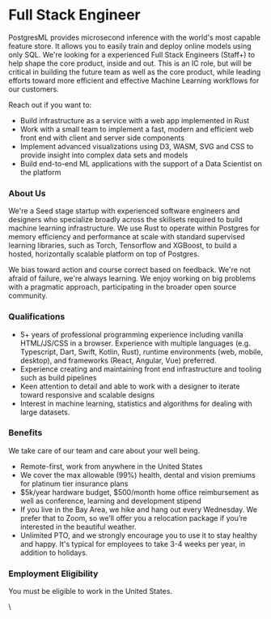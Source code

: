 # Full Stack Engineer

PostgresML provides microsecond inference with the world's most capable feature store. It allows you to easily train and deploy online models using only SQL. We're looking for a experienced Full Stack Engineers (Staff+) to help shape the core product, inside and out. This is an IC role, but will be critical in building the future team as well as the core product, while leading efforts toward more efficient and effective Machine Learning workflows for our customers.

Reach out if you want to:

* Build infrastructure as a service with a web app implemented in Rust
* Work with a small team to implement a fast, modern and efficient web front end with client and server side components
* Implement advanced visualizations using D3, WASM, SVG and CSS to provide insight into complex data sets and models
* Build end-to-end ML applications with the support of a Data Scientist on the platform

### About Us

We're a Seed stage startup with experienced software engineers and designers who specialize broadly across the skillsets required to build machine learning infrastructure. We use Rust to operate within Postgres for memory efficiency and performance at scale with standard supervised learning libraries, such as Torch, Tensorflow and XGBoost, to build a hosted, horizontally scalable platform on top of Postgres.

We bias toward action and course correct based on feedback. We're not afraid of failure, we're always learning. We enjoy working on big problems with a pragmatic approach, participating in the broader open source community.

### Qualifications

* 5+ years of professional programming experience including vanilla HTML/JS/CSS in a browser. Experience with multiple languages (e.g. Typescript, Dart, Swift, Kotlin, Rust), runtime environments (web, mobile, desktop), and frameworks (React, Angular, Vue) preferred.
* Experience creating and maintaining front end infrastructure and tooling such as build pipelines
* Keen attention to detail and able to work with a designer to iterate toward responsive and scalable designs
* Interest in machine learning, statistics and algorithms for dealing with large datasets.

### Benefits

We take care of our team and care about your well being.

* Remote-first, work from anywhere in the United States
* We cover the max allowable (99%) health, dental and vision premiums for platinum tier insurance plans
* $5k/year hardware budget, $500/month home office reimbursement as well as conference, learning and development stipend
* If you live in the Bay Area, we hike and hang out every Wednesday. We prefer that to Zoom, so we’ll offer you a relocation package if you’re interested in the beautiful weather.
* Unlimited PTO, and we strongly encourage you to use it to stay healthy and happy. It's typical for employees to take 3-4 weeks per year, in addition to holidays.

### Employment Eligibility

You must be eligible to work in the United States.

\
